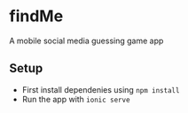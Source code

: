 # findMe

A mobile social media guessing game app

## Setup
- First install dependenies using `npm install`
- Run the app with `ionic serve`
